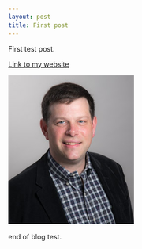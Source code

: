 ```yaml
---
layout: post
title: First post
---
```


First test post.

[Link to my website](https://csh.depaul.edu/faculty-staff/faculty-a-z/Pages/physics/eric-landahl.aspx)

![photo](https://github.com/elandahl/elandahl.github.io/blob/master/images/landahl-web-3.jpg?raw=true "Logo Title Text 1")

end of blog test.

